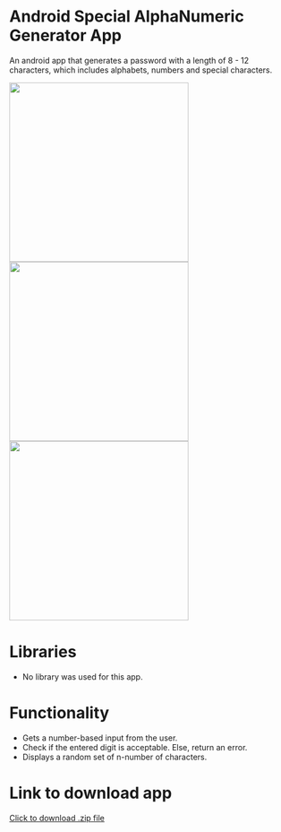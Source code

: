 # Android Special AlphaNumeric Generator App
An android app that generates a password with a length of 8 - 12 characters, which includes alphabets, numbers and special characters.

<img src="https://user-images.githubusercontent.com/98257761/184516149-03fb0d5e-0470-4998-bb52-122ff1d9ef7a.png" width="320" />   <img src="https://user-images.githubusercontent.com/98257761/184516145-1a1ebef4-7894-4a67-8be8-430586addaf3.png" width="320" />   <img src="https://user-images.githubusercontent.com/98257761/184516146-f5756eeb-cbcc-4e61-b2d1-40548e0a1246.png" width="320" />   



# Libraries
- No library was used for this app.

# Functionality
- Gets a number-based input from the user.
- Check if the entered digit is acceptable. Else, return an error.
- Displays a random set of n-number of characters.

# Link to download app

[Click to download .zip file](https://github.com/dev-muyiwa/password_generator/files/9332399/base.zip)

